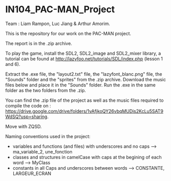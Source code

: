 # IN104_PAC-MAN_Project
Team : Liam Rampon, Luc Jiang & Arthur Amorim.

This is the repository for our work on the PAC-MAN project.

The report is in the .zip archive.

To play the game, install the SDL2, SDL2_image and SDL2_mixer library, a tutorial can be found at http://lazyfoo.net/tutorials/SDL/index.php (lesson 1 and 6). 

Extract the .exe file, the "layout2.txt" file, the "lazyfont_blanc.png" file, the "Sounds" folder and the "sprites" from the .zip archive.
Download the music files below and place it in the "Sounds" folder.
Run the .exe in the same folder as the two folders from the .zip.

You can find the .zip file of the project as well as the music files required to compile the code on : https://drive.google.com/drive/folders/1vAfjkoQY26vbqMUDis2KcLu5SAT9WdSQ?usp=sharing.

Move with ZQSD.

Naming conventions used in the project:

- variables and functions (and files) with underscores and no caps --> ma_variable_2, une_fonction
- classes and structures in camelCase with caps at the begining of each word --> MyClass
- constants in all Caps and underscores between words --> CONSTANTE, LARGEUR_ECRAN
